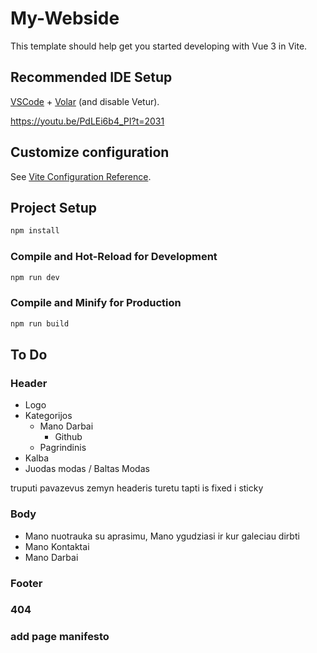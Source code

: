 # My-Webside

This template should help get you started developing with Vue 3 in Vite.

## Recommended IDE Setup

[VSCode](https://code.visualstudio.com/) + [Volar](https://marketplace.visualstudio.com/items?itemName=Vue.volar) (and disable Vetur).

<https://youtu.be/PdLEi6b4_PI?t=2031>

## Customize configuration

See [Vite Configuration Reference](https://vitejs.dev/config/).

## Project Setup

```sh
npm install
```

### Compile and Hot-Reload for Development

```sh
npm run dev
```

### Compile and Minify for Production

```sh
npm run build
```

## To Do

### Header

- Logo
- Kategorijos
  - Mano Darbai
    - Github
  - Pagrindinis
- Kalba
- Juodas modas / Baltas Modas

truputi pavazevus zemyn headeris turetu tapti is fixed i sticky

### Body

- Mano nuotrauka su aprasimu, Mano ygudziasi ir kur galeciau dirbti
- Mano Kontaktai
- Mano Darbai

### Footer

### 404

### add page manifesto